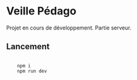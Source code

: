 # Veille Pédago

Projet en cours de développement. Partie serveur.

## Lancement

<code>
    npm i
    npm run dev
</code>